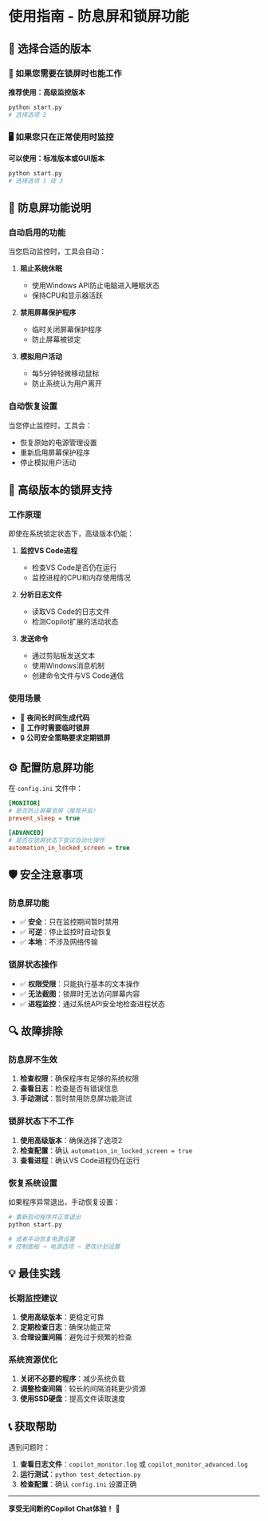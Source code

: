 # 使用指南 - 防息屏和锁屏功能

## 🎯 选择合适的版本

### 📱 如果您需要在锁屏时也能工作
**推荐使用：高级监控版本**
```bash
python start.py
# 选择选项 2
```

### 🖥️ 如果您只在正常使用时监控
**可以使用：标准版本或GUI版本**
```bash
python start.py
# 选择选项 1 或 3
```

## 🔐 防息屏功能说明

### 自动启用的功能
当您启动监控时，工具会自动：

1. **阻止系统休眠**
   - 使用Windows API防止电脑进入睡眠状态
   - 保持CPU和显示器活跃

2. **禁用屏幕保护程序**
   - 临时关闭屏幕保护程序
   - 防止屏幕被锁定

3. **模拟用户活动**
   - 每5分钟轻微移动鼠标
   - 防止系统认为用户离开

### 自动恢复设置
当您停止监控时，工具会：
- 恢复原始的电源管理设置
- 重新启用屏幕保护程序
- 停止模拟用户活动

## 🚀 高级版本的锁屏支持

### 工作原理
即使在系统锁定状态下，高级版本仍能：

1. **监控VS Code进程**
   - 检查VS Code是否仍在运行
   - 监控进程的CPU和内存使用情况

2. **分析日志文件**
   - 读取VS Code的日志文件
   - 检测Copilot扩展的活动状态

3. **发送命令**
   - 通过剪贴板发送文本
   - 使用Windows消息机制
   - 创建命令文件与VS Code通信

### 使用场景
- 🌙 **夜间长时间生成代码**
- 💼 **工作时需要临时锁屏**
- 🔒 **公司安全策略要求定期锁屏**

## ⚙️ 配置防息屏功能

在 `config.ini` 文件中：

```ini
[MONITOR]
# 是否防止屏幕息屏（推荐开启）
prevent_sleep = true

[ADVANCED]
# 是否在锁屏状态下尝试自动化操作
automation_in_locked_screen = true
```

## 🛡️ 安全注意事项

### 防息屏功能
- ✅ **安全**：只在监控期间暂时禁用
- ✅ **可逆**：停止监控时自动恢复
- ✅ **本地**：不涉及网络传输

### 锁屏状态操作
- ✅ **权限受限**：只能执行基本的文本操作
- ✅ **无法截图**：锁屏时无法访问屏幕内容
- ✅ **进程监控**：通过系统API安全地检查进程状态

## 🔍 故障排除

### 防息屏不生效
1. **检查权限**：确保程序有足够的系统权限
2. **查看日志**：检查是否有错误信息
3. **手动测试**：暂时禁用防息屏功能测试

### 锁屏状态下不工作
1. **使用高级版本**：确保选择了选项2
2. **检查配置**：确认 `automation_in_locked_screen = true`
3. **查看进程**：确认VS Code进程仍在运行

### 恢复系统设置
如果程序异常退出，手动恢复设置：

```bash
# 重新启动程序并正常退出
python start.py

# 或者手动恢复电源设置
# 控制面板 → 电源选项 → 更改计划设置
```

## 💡 最佳实践

### 长期监控建议
1. **使用高级版本**：更稳定可靠
2. **定期检查日志**：确保功能正常
3. **合理设置间隔**：避免过于频繁的检查

### 系统资源优化
1. **关闭不必要的程序**：减少系统负载
2. **调整检查间隔**：较长的间隔消耗更少资源
3. **使用SSD硬盘**：提高文件读取速度

## 📞 获取帮助

遇到问题时：
1. **查看日志文件**：`copilot_monitor.log` 或 `copilot_monitor_advanced.log`
2. **运行测试**：`python test_detection.py`
3. **检查配置**：确认 `config.ini` 设置正确

---

**享受无间断的Copilot Chat体验！** 🎉 